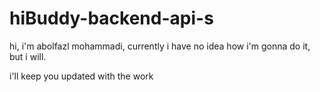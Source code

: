 # hiBuddy-backend-api-s
hi, i'm abolfazl mohammadi, currently i have no idea how i'm gonna do it, but i will.

i'll keep you updated with the work
